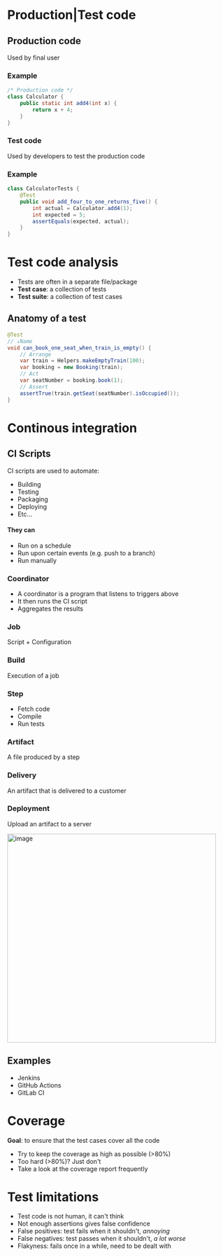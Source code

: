 # Production|Test code
## Production code
Used by final user
### Example
```java
/* Production code */
class Calculator {
    public static int add4(int x) {
        return x + 4;
    }
}
```

### Test code
Used by developers to test the production code
### Example
```java
class CalculatorTests {
    @Test
    public void add_four_to_one_returns_five() {
        int actual = Calculator.add4(1);
        int expected = 5;
        assertEquals(expected, actual);
    }
}
```

# Test code analysis
- Tests are often in a separate file/package
- **Test case**: a collection of tests
- **Test suite**: a collection of test cases

## Anatomy of a test
```java
@Test
// ↓Name
void can_book_one_seat_when_train_is_empty() {
    // Arrange
    var train = Helpers.makeEmptyTrain(100);
    var booking = new Booking(train);
    // Act
    var seatNumber = booking.book(1);
    // Assert
    assertTrue(train.getSeat(seatNumber).isOccupied());
}
```

# Continous integration
## CI Scripts
CI scripts are used to automate:
- Building
- Testing
- Packaging
- Deploying
- Etc...
#### They can
- Run on a schedule
- Run upon certain events (e.g. push to a branch)
- Run manually

### Coordinator
- A coordinator is a program that listens to triggers above
- It then runs the CI script
- Aggregates the results

### Job
Script + Configuration

### Build
Execution of a job

### Step
- Fetch code
- Compile
- Run tests

### Artifact
A file produced by a step

### Delivery
An artifact that is delivered to a customer

### Deployment 
Upload an artifact to a server

<img width="477" alt="image" src="https://user-images.githubusercontent.com/19282069/218268984-8025d8be-f503-4172-b367-e91386e0279a.png">

## Examples
- Jenkins
- GitHub Actions
- GitLab CI

# Coverage
**Goal**: to ensure that the test cases cover all the code
- Try to keep the coverage as high as possible (>80%)
- Too hard (>80%)? Just don't
- Take a look at the coverage report frequently

# Test limitations
- Test code is not human, it can't think
- Not enough assertions gives false confidence
- False positives: test fails when it shouldn't, *annoying*
- False negatives: test passes when it shouldn't, *a  lot worse*
- Flakyness: fails once in a while, need to be dealt with